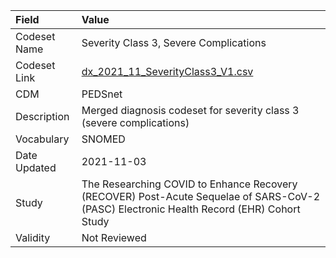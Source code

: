 |Field        |Value                                                                                                                                    |
|:------------|:----------------------------------------------------------------------------------------------------------------------------------------|
|Codeset Name |Severity Class 3, Severe Complications                                                                                                   |
|Codeset Link |[dx_2021_11_SeverityClass3_V1.csv](https://github.com/PEDSnet/Variable-Dictionary/blob/main/conditions/dx_2021_11_SeverityClass3_V1.csv.csv)|
|CDM          |PEDSnet                                                                                                                                  |
|Description  |Merged diagnosis codeset for severity class 3 (severe complications)                                                                     |
|Vocabulary   |SNOMED                                                                                                                                   |
|Date Updated |2021-11-03                                                                                                                               |
|Study        |The Researching COVID to Enhance Recovery (RECOVER) Post-Acute Sequelae of SARS-CoV-2 (PASC) Electronic Health Record (EHR) Cohort Study |
|Validity     |Not Reviewed                                                                                                                             |
